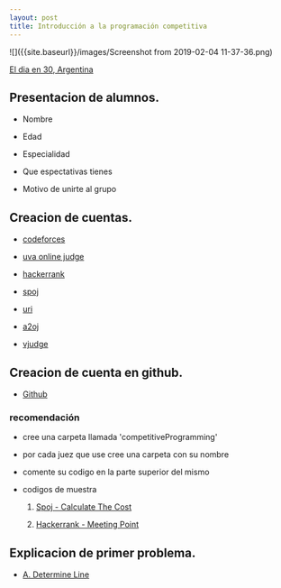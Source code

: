 ```yaml
---
layout: post
title: Introducción a la programación competitiva
---
```


![]({{site.baseurl}}/images/Screenshot from 2019-02-04 11-37-36.png)

[El dia en 30, Argentina](https://www.youtube.com/watch?v=6x2wYlLdIJk)


## Presentacion de alumnos.

* Nombre 

* Edad

* Especialidad

* Que espectativas tienes

* Motivo de unirte al grupo


## Creacion de cuentas.

* [codeforces](http://codeforces.com/register)

* [uva online judge](https://uva.onlinejudge.org/index.php?option=com_comprofiler&task=registers)

* [hackerrank](https://www.hackerrank.com/auth/signup?h_l=body_middle_left_text&h_r=login)

* [spoj](https://www.spoj.com/register/)

* [uri](https://www.urionlinejudge.com.br/judge/register)

* [a2oj](https://a2oj.com/signup)

* [vjudge](https://vjudge.net/)

## Creacion de cuenta en github.

* [Github](https://github.com/)

### recomendación 

* cree una carpeta llamada 'competitiveProgramming'

* por cada juez que use cree una carpeta con su nombre

* comente su codigo en la parte superior del mismo

* codigos de muestra

	1. [Spoj - Calculate The Cost](https://github.com/racsosabe/CompetitiveProgramming/blob/master/SPOJ/CCOST.cpp)
	
	2. [Hackerrank - Meeting Point](https://github.com/miguelAlessandro/CompetitiveProgramming/blob/master/HACKR/meeting_point.cpp)

## Explicacion de primer problema.

* [A. Determine Line](https://codeforces.com/contest/1056/problem/A)


